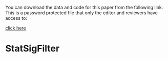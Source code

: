 You can download the data and code for this paper from the following link. This is a password protected file that only the editor and reviewers have access to:

[click here](https://www.ling.uni-potsdam.de/~vasishth/code/StatSigFilter.zip)
# StatSigFilter
